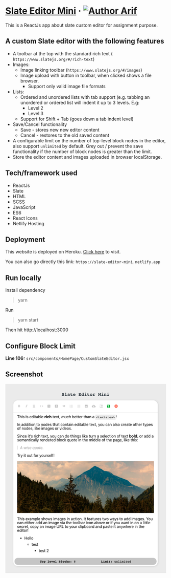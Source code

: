 # [Slate Editor Mini](https://slate-editor-mini.netlify.app) &middot; [![Author Arif](https://img.shields.io/badge/Author-Arif-%3C%3E)](https://www.linkedin.com/in/proarif)

This is a ReactJs app about slate custom editor for assignment purpose.

## A custom Slate editor with the following features

- A toolbar at the top with the standard rich text (​`https://www.slatejs.org/#/rich-text`)
- Images:
  - Image linking toolbar (`​https://www.slatejs.org/#/images`)
  - Image upload with button in toolbar, when clicked shows a file browser.
    - Support only valid image file formats
- Lists:
  - Ordered and unordered lists with tab support (e.g. tabbing an unordered or ordered list will indent it up to 3 levels. E.g:
    - Level 2 
    - Level 3
  - Support for Shift + Tab (goes down a tab indent level)
- Save/Cancel functionality
  - Save - stores new new editor content
  - Cancel - restores to the old saved content
- A configurable limit on the number of top-level block nodes in the editor, also support
`unlimited` by default. Grey out / prevent the save functionality if the number of block nodes is greater than the limit.
- Store the editor content and images uploaded in browser localStorage.

## Tech/framework used

- ReactJs
- Slate
- HTML
- SCSS
- JavaScript
- ES6
- React Icons
- Netlify Hosting

## Deployment

This website is deployed on Heroku. [Click here](https://slate-editor-mini.netlify.app) to visit.

You can also go directly this link: `https://slate-editor-mini.netlify.app`

## Run locally

Install dependency
> yarn

Run
> yarn start

Then hit http://localhost:3000

## Configure Block Limit

**Line 106:** `src/components/HomePage/CustomSlateEditor.jsx`

## Screenshot

![homepage](https://raw.githubusercontent.com/arifpro/slate-editor-mini/main/screenshot/home.png)
